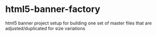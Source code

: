 html5-banner-factory
====================

html5 banner project setup for building one set of master files that are adjusted/duplicated for size variations
